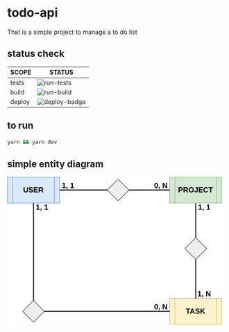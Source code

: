 # todo-api

That is a simple project to manage a to do list

## status check
|SCOPE      |STATUS                       |
|---        |---                          |
|tests      |![run-tests][tests-badge]    |
|build      |![run-build][build-badge]    |
|deploy     |![deploy-badge][deploy-badge]|                        |

## to run
```sh
yarn && yarn dev
```

## simple entity diagram
![no found][entity-diagram]

<!-- alias -->
[entity-diagram]: https://github.com/jonathan-sh/todo-api/blob/master/doc/db-relationship.jpg?raw=true
[tests-badge]: https://github.com/jonathan-sh/todo-api/workflows/run-tests/badge.svg
[build-badge]: https://github.com/jonathan-sh/todo-api/workflows/run-build/badge.svg
[deploy-badge]: https://c1ncr9o0gj.execute-api.sa-east-1.amazonaws.com/default/health-api?kill_cache=1&app=todo-api&url=https://jonathan-todo-api.herokuapp.com/heath